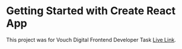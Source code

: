 # Getting Started with Create React App

This project was for Vouch Digital Frontend Developer Task [Live Link](https://vouch-digital-frontend-developer-task.netlify.app/).
